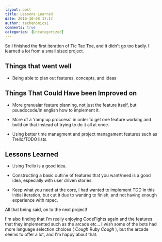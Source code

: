 ```yaml
---
layout: post
title: Lessons Learned
date: 2016-10-08 17:17
author: techenomics1
comments: true
categories: [Uncategorized]
---
```



So I finished the first iteration of Tic Tac Toe, and it didn't go too badly.  I learned a lot from a small sized project.  

## Things that went well

* Being able to plan out features, concepts, and ideas

## Things That Could Have been Improved on

* More granualar feature planning, not just the feature itself, but psuedocode/in english how to implement it.  

* More of a 'ramp up proccess' in order to get one feature working and build on that instead of trying to do it all at once.  

* Using better time managment and project managament features such as Trello/TODO lists.  

## Lessons Learned

* Using Trello is a good idea.  

* Constructing a basic outline of features that you want/need is a good idea, especially with user driven stories.  

* Keep what you need at the core, I had wanted to implement TDD in this initial iteration, but cut it due to wanting to finish, and not having enough experience with rspec.  



All that being said, on to the next project!

I'm also finding that I'm really enjoying CodeFights again and the features that they implemented such as the arcade etc... I wish some of the bots had more language selection choices ( *Cough* Ruby *Cough* ), but the arcade seems to offer a lot, and I'm happy about that.  
